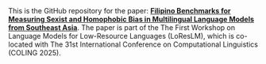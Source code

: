 <div style="margin: 0;">
This is the GitHub repository for the paper: <b><a href="https://arxiv.org/abs/2412.07303">Filipino Benchmarks for Measuring Sexist and Homophobic Bias in Multilingual Language Models from Southeast Asia</a></b>. The paper is part of the The First Workshop on Language Models for
Low-Resource Languages (LoResLM), which is co-located with The 31st International Conference on Computational Linguistics (COLING 2025).
</div>
